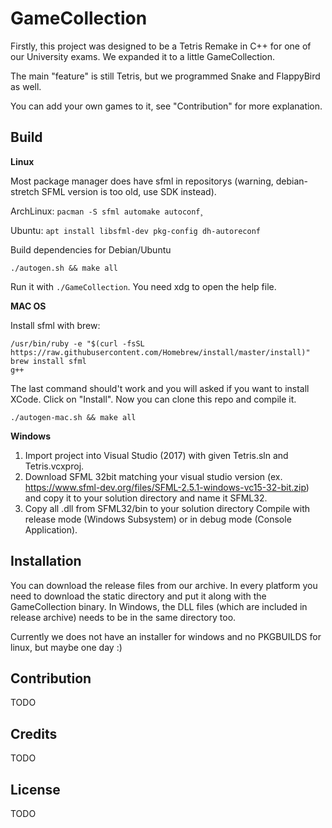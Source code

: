 # GameCollection
Firstly, this project was designed to be a Tetris Remake in C++ for one of our University exams. 
We expanded it to a little GameCollection. 

The main "feature" is still Tetris, but we programmed Snake and FlappyBird as well. 

You can add your own games to it, see "Contribution" for more explanation.

## Build

**Linux**

Most package manager does have sfml in repositorys (warning, debian-stretch SFML version is too old, use SDK instead).

ArchLinux: `pacman -S sfml automake autoconf`¸

Ubuntu: `apt install libsfml-dev pkg-config dh-autoreconf`

Build dependencies for Debian/Ubuntu
```
./autogen.sh && make all
```
Run it with `./GameCollection`. You need xdg to open the help file. 

**MAC OS**

Install sfml with brew:
```
/usr/bin/ruby -e "$(curl -fsSL https://raw.githubusercontent.com/Homebrew/install/master/install)"
brew install sfml
g++ 
```

The last command should't work and you will asked if you want to install XCode. Click on "Install". 
Now you can clone this repo and compile it. 

```
./autogen-mac.sh && make all
```

**Windows**
1. Import project into Visual Studio (2017) with given Tetris.sln and Tetris.vcxproj. 
2. Download SFML 32bit matching your visual studio version (ex. https://www.sfml-dev.org/files/SFML-2.5.1-windows-vc15-32-bit.zip) and copy it to your solution directory and name it SFML32.
3. Copy all .dll from SFML32/bin to your solution directory
Compile with release mode (Windows Subsystem) or in debug mode (Console Application).

## Installation 
You can download the release files from our archive. In every platform you need to download the static directory and put it along with the GameCollection binary.
In Windows, the DLL files (which are included in release archive) needs to be in the same directory too. 

Currently we does not have an installer for windows and no PKGBUILDS for linux, but maybe one day :)

## Contribution
TODO

## Credits
TODO

## License
TODO
